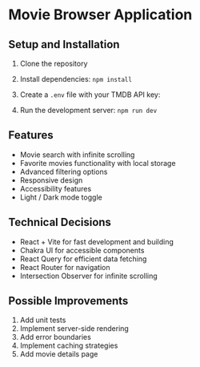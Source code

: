 # Movie Browser Application

## Setup and Installation

1. Clone the repository
2. Install dependencies: `npm install`
3. Create a `.env` file with your TMDB API key:

4. Run the development server: `npm run dev`

## Features

- Movie search with infinite scrolling
- Favorite movies functionality with local storage
- Advanced filtering options
- Responsive design
- Accessibility features
- Light / Dark mode toggle

## Technical Decisions

- React + Vite for fast development and building
- Chakra UI for accessible components
- React Query for efficient data fetching
- React Router for navigation
- Intersection Observer for infinite scrolling

## Possible Improvements

1. Add unit tests
2. Implement server-side rendering
3. Add error boundaries
4. Implement caching strategies
5. Add movie details page
